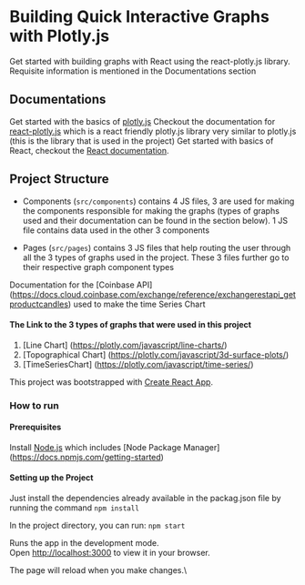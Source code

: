 # Building Quick Interactive Graphs with Plotly.js

Get started with building graphs with React using the react-plotly.js library. Requisite information is mentioned in the Documentations section

## Documentations
Get started with the basics of [plotly.js](https://plotly.com/javascript/)
Checkout the documentation for [react-plotly.js](https://plotly.com/javascript/react/) which is a react friendly plotly.js library very similar to plotly.js (this is the library that is used in the project)
Get started with basics of React, checkout the [React documentation](https://reactjs.org/).

## Project Structure 
* Components (`src/components`) contains 4 JS files, 3 are used for making the components responsible for making the graphs (types of graphs used and their documentation can be found in the section below). 1 JS file contains data used in the other 3 components

* Pages (`src/pages`) contains 3 JS files that help routing the user through all the 3 types of graphs used in the project. These 3 files further go to their respective graph component types

Documentation for the [Coinbase API] (https://docs.cloud.coinbase.com/exchange/reference/exchangerestapi_getproductcandles) used to make the time Series Chart

#### The Link to the 3 types of graphs that were used in this project
1. [Line Chart] (https://plotly.com/javascript/line-charts/)
2. [Topographical Chart] (https://plotly.com/javascript/3d-surface-plots/)
3. [TimeSeriesChart] (https://plotly.com/javascript/time-series/)


This project was bootstrapped with [Create React App](https://github.com/facebook/create-react-app).

### How to run
#### Prerequisites
Install [Node.js](https://nodejs.org/en) which includes [Node Package Manager] (https://docs.npmjs.com/getting-started)

#### Setting up the Project
Just install the dependencies already available in the packag.json file by running the command
`npm install`

In the project directory, you can run:
`npm start`

Runs the app in the development mode.\
Open [http://localhost:3000](http://localhost:3000) to view it in your browser.

The page will reload when you make changes.\